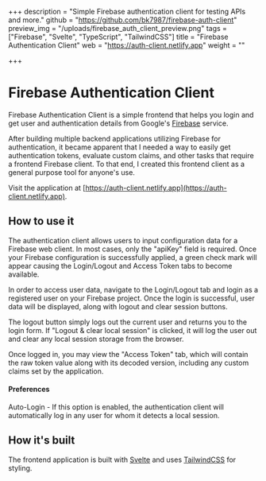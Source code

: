+++
description = "Simple Firebase authentication client for testing APIs and more."
github = "https://github.com/bk7987/firebase-auth-client"
preview_img = "/uploads/firebase_auth_client_preview.png"
tags = ["Firebase", "Svelte", "TypeScript", "TailwindCSS"]
title = "Firebase Authentication Client"
web = "https://auth-client.netlify.app"
weight = ""

+++

# Firebase Authentication Client

Firebase Authentication Client is a simple frontend that helps you login and get user and authentication details from Google's [Firebase](https://firebase.google.com) service.

After building multiple backend applications utilizing Firebase for authentication, it became apparent that I needed a way to easily get authentication tokens, evaluate custom claims, and other tasks that require a frontend Firebase client. To that end, I created this frontend client as a general purpose tool for anyone's use.

Visit the application at [https://auth-client.netlify.app](https://auth-client.netlify.app).

## How to use it

The authentication client allows users to input configuration data for a Firebase web client. In most cases, only the "apiKey" field is required. Once your Firebase configuration is successfully applied, a green check mark will appear causing the Login/Logout and Access Token tabs to become available.

In order to access user data, navigate to the Login/Logout tab and login as a registered user on your Firebase project. Once the login is successful, user data will be displayed, along with logout and clear session buttons.

The logout button simply logs out the current user and returns you to the login form. If "Logout & clear local session" is clicked, it will log the user out and clear any local session storage from the browser.

Once logged in, you may view the "Access Token" tab, which will contain the raw token value along with its decoded version, including any custom claims set by the application.

#### Preferences

Auto-Login - If this option is enabled, the authentication client will automatically log in any user for whom it detects a local session.

## How it's built

The frontend application is built with [Svelte](https://svelte.dev) and uses [TailwindCSS](https://tailwindcss.com) for styling.

